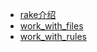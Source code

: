 * [rake介绍](basic.md)
* [work_with_files](work_with_files.md)
* [work_with_rules](work_with_rules.md)

